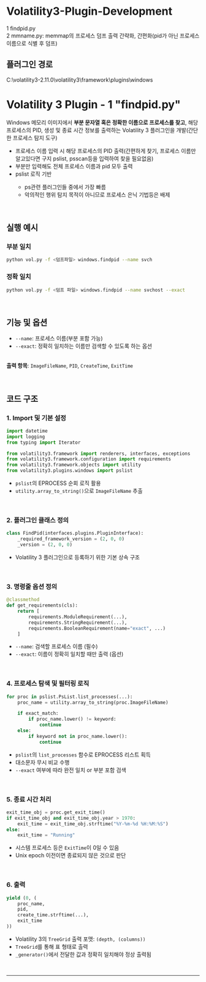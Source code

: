 # Volatility3-Plugin-Development
1 findpid.py
<br>
2 mmname.py: memmap의 프로세스 덤프 출력 간략화, 간편화(pid가 아닌 프로세스 이름으로 식별 후 덤프)

## 플러그인 경로
C:\volatility3-2.11.0\volatility3\framework\plugins\windows

# Volatility 3 Plugin - 1 "findpid.py"
Windows 메모리 이미지에서 **부분 문자열 혹은 정확한 이름으로 프로세스를 찾고**, 해당 프로세스의 PID, 생성 및 종료 시간 정보를 출력하는 Volatility 3 플러그인을 개발(간단한 프로세스 탐지 도구)<br>
<ul>
  <li>프로세스 이름 입력 시 해당 프로세스의 PID 출력(간편하게 찾기, 프로세스 이름만 알고있다면 구지 pslist, psscan등을 입력하여 찾을 필요없음)</li>
  <li>부분만 입력해도 전체 프로세스 이름과 pid 모두 출력</li>
  <li>pslist 로직 기반</li>
    <ul>
      <li>ps관련 플러그인들 중에서 가장 빠름</li>
      <li>악의적인 행위 탐지 목적이 아니므로 프로세스 은닉 기법등은 배제</li>
    </ul>
</ul>

<br>

## 실행 예시

### 부분 일치
```bash
python vol.py -f <덤프파일> windows.findpid --name svch
```

### 정확 일치
```bash
python vol.py -f <덤프 파일> windows.findpid --name svchost --exact
```

<br>

## 기능 및 옵션

- `--name`: 프로세스 이름(부분 포함 가능)
- `--exact`: 정확히 일치하는 이름만 검색할 수 있도록 하는 옵션

<br>**출력 항목**: `ImageFileName`, `PID`, `CreateTime`, `ExitTime`

<br>

## 코드 구조

### 1. Import 및 기본 설정

```python
import datetime
import logging
from typing import Iterator

from volatility3.framework import renderers, interfaces, exceptions
from volatility3.framework.configuration import requirements
from volatility3.framework.objects import utility
from volatility3.plugins.windows import pslist
```

- `pslist`의 EPROCESS 순회 로직 활용
- `utility.array_to_string()`으로 `ImageFileName` 추출

<br>

### 2. 플러그인 클래스 정의

```python
class FindPid(interfaces.plugins.PluginInterface):
    _required_framework_version = (2, 0, 0)
    _version = (2, 0, 0)
```

- Volatility 3 플러그인으로 등록하기 위한 기본 상속 구조

<br>

### 3. 명령줄 옵션 정의

```python
@classmethod
def get_requirements(cls):
    return [
        requirements.ModuleRequirement(...),
        requirements.StringRequirement(...),
        requirements.BooleanRequirement(name="exact", ...)
    ]
```

- `--name`: 검색할 프로세스 이름 (필수)
- `--exact`: 이름이 정확히 일치할 때만 출력 (옵션)

<br>

### 4. 프로세스 탐색 및 필터링 로직

```python
for proc in pslist.PsList.list_processes(...):
    proc_name = utility.array_to_string(proc.ImageFileName)

    if exact_match:
        if proc_name.lower() != keyword:
            continue
    else:
        if keyword not in proc_name.lower():
            continue
```

- `pslist`의 `list_processes` 함수로 EPROCESS 리스트 획득
- 대소문자 무시 비교 수행
- `--exact` 여부에 따라 완전 일치 or 부분 포함 검색

<br>

### 5. 종료 시간 처리

```python
exit_time_obj = proc.get_exit_time()
if exit_time_obj and exit_time_obj.year > 1970:
    exit_time = exit_time_obj.strftime("%Y-%m-%d %H:%M:%S")
else:
    exit_time = "Running"
```

- 시스템 프로세스 등은 `ExitTime`이 0일 수 있음
- Unix epoch 이전이면 종료되지 않은 것으로 판단

<br>

### 6. 출력

```python
yield (0, (
    proc_name,
    pid,
    create_time.strftime(...),
    exit_time
))
```

- Volatility 3의 `TreeGrid` 출력 포맷: `(depth, (columns))`
- `TreeGrid`를 통해 표 형태로 출력
- `_generator()`에서 전달한 값과 정확히 일치해야 정상 출력됨

<br>

---
